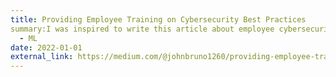```yaml
---
title: Providing Employee Training on Cybersecurity Best Practices
summary:I was inspired to write this article about employee cybersecurity training while pursuing the CompTIA Security+ certification.
  - ML
date: 2022-01-01
external_link: https://medium.com/@johnbruno1260/providing-employee-training-on-cybersecurity-best-practices-e161111827ab
---
```

